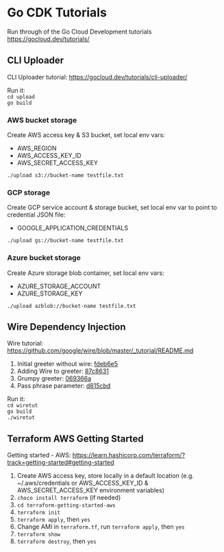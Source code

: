 # Go CDK Tutorials
Run through of the Go Cloud Development tutorials https://gocloud.dev/tutorials/

## CLI Uploader
CLI Uploader tutorial: https://gocloud.dev/tutorials/cli-uploader/  

Run it:  
`cd upload`  
`go build`  
### AWS bucket storage
Create AWS access key & S3 bucket, set local env vars:
- AWS_REGION
- AWS_ACCESS_KEY_ID
- AWS_SECRET_ACCESS_KEY
 
`./upload s3://bucket-name testfile.txt`

### GCP storage
Create GCP service account & storage bucket, set local env var to point to credential JSON file:
 - GOOGLE_APPLICATION_CREDENTIALS
  
`./upload gs://bucket-name testfile.txt`

### Azure bucket storage
Create Azure storage blob container, set local env vars:
 - AZURE_STORAGE_ACCOUNT
 - AZURE_STORAGE_KEY

`./upload azblob://bucket-name testfile.txt`

## Wire Dependency Injection
Wire tutorial: https://github.com/google/wire/blob/master/_tutorial/README.md  
1. Initial greeter without wire: [fdeb6e5](https://github.com/benjohns1/gocdk-tutorials/commit/fdeb6e5c97d3ab66dca1d07e08d7405d4bf02ed6)  
2. Adding Wire to greeter: [87c8631](https://github.com/benjohns1/gocdk-tutorials/commit/87c863180dd9d4c1007207cd34dda04861ef7edd)  
3. Grumpy greeter: [069366a](https://github.com/benjohns1/gocdk-tutorials/commit/069366a1c33fa731349139fbf314251f12243f55)
4. Pass phrase parameter: [d815cbd](https://github.com/benjohns1/gocdk-tutorials/commit/d815cbd76868b21735336efa4802df5acb2720b8)  

Run it:  
`cd wiretut`  
`go build`  
`./wiretut`

## Terraform AWS Getting Started
Getting started - AWS: https://learn.hashicorp.com/terraform/?track=getting-started#getting-started

1. Create AWS access key, store locally in a default location (e.g. ~/.aws/credentials or AWS_ACCESS_KEY_ID & AWS_SECRET_ACCESS_KEY environment variables)
2. `choco install terraform` (if needed)
3. `cd terraform-getting-started-aws`
4. `terraform init`
5. `terraform apply`, then `yes`
6. Change AMI in `terraform.tf`, run `terraform apply`, then `yes`
7. `terraform show`
8. `terraform destroy`, then `yes`
